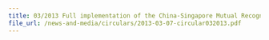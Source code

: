 ```yaml
---
title: 03/2013 Full implementation of the China-Singapore Mutual Recognition Arrangement
file_url: /news-and-media/circulars/2013-03-07-circular032013.pdf
---
```

